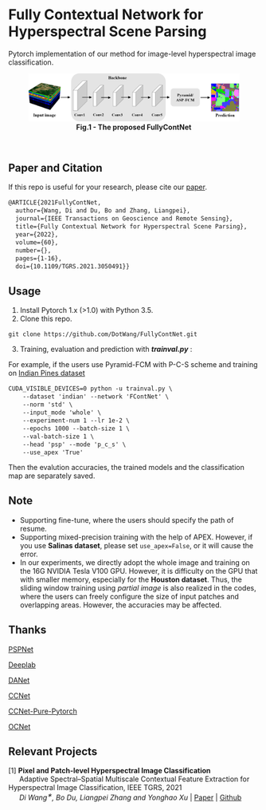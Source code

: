 # Fully Contextual Network for Hyperspectral Scene Parsing
Pytorch implementation of our method for image-level hyperspectral image classification.

<figure>
<img src=model.PNG>
<figcaption align = "center"><b>Fig.1 - The proposed FullyContNet </b></figcaption>
</figure>

&emsp;

## Paper and Citation

If this repo is useful for your research, please cite our [paper](https://doi.org/10.1109/TGRS.2021.3050491).

```
@ARTICLE{2021FullyContNet,
  author={Wang, Di and Du, Bo and Zhang, Liangpei},
  journal={IEEE Transactions on Geoscience and Remote Sensing}, 
  title={Fully Contextual Network for Hyperspectral Scene Parsing}, 
  year={2022},
  volume={60},
  number={},
  pages={1-16},
  doi={10.1109/TGRS.2021.3050491}}
```

## Usage
1. Install Pytorch 1.x (>1.0) with Python 3.5.
2. Clone this repo.
```
git clone https://github.com/DotWang/FullyContNet.git
```
3. Training, evaluation and prediction with ***trainval.py*** :

For example, if the users use Pyramid-FCM with P-C-S scheme and training on [Indian Pines dataset](http://www.ehu.eus/ccwintco/index.php/Hyperspectral_Remote_Sensing_Scenes)

```
CUDA_VISIBLE_DEVICES=0 python -u trainval.py \
    --dataset 'indian' --network 'FContNet' \
    --norm 'std' \
    --input_mode 'whole' \
    --experiment-num 1 --lr 1e-2 \
    --epochs 1000 --batch-size 1 \
    --val-batch-size 1 \
    --head 'psp' --mode 'p_c_s' \
    --use_apex 'True'
```
Then the evalution accuracies, the trained models and the classification map are separately saved.
## Note
- Supporting fine-tune, where the users should specify the path of resume.
- Supporting mixed-precision training with the help of APEX. However, if you use **Salinas dataset**, please set `use_apex=False`, or it will cause the error.
- In our experiments, we directly adopt the whole image and training on the 16G NVIDIA Tesla V100 GPU. However, it is difficulty on the GPU that with smaller memory, especially for the **Houston dataset**. Thus, the sliding window training using *partial image* is also realized in the codes, where the users can freely configure the size of input patches and overlapping areas. However, the accuracies may be affected.
## Thanks
[PSPNet](https://github.com/hszhao/semseg)

[Deeplab](https://github.com/jfzhang95/pytorch-deeplab-xception)

[DANet](https://github.com/junfu1115/DANet)

[CCNet](https://github.com/speedinghzl/CCNet)

[CCNet-Pure-Pytorch](https://github.com/Serge-weihao/CCNet-Pure-Pytorch)

[OCNet](https://github.com/openseg-group/OCNet.pytorch)


## Relevant Projects
[1] <strong> Pixel and Patch-level Hyperspectral Image Classification </strong> 
<br> &ensp; &ensp; Adaptive Spectral–Spatial Multiscale Contextual Feature Extraction for Hyperspectral Image Classification, IEEE TGRS, 2021 
<br><em> &ensp; &ensp; Di Wang<sup>&#8727;</sup>, Bo Du, Liangpei Zhang and Yonghao Xu</em> | [Paper](https://ieeexplore.ieee.org/document/9121743/) | [Github](https://github.com/DotWang/ASSMN)


